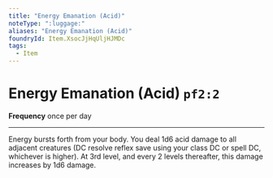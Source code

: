 ```yaml
---
title: "Energy Emanation (Acid)"
noteType: ":luggage:"
aliases: "Energy Emanation (Acid)"
foundryId: Item.XsocJjHqUljHJMDc
tags:
  - Item
---
```


# Energy Emanation (Acid) `pf2:2`

**Frequency** once per day

* * *

Energy bursts forth from your body. You deal 1d6 acid damage to all adjacent creatures (DC resolve reflex save using your class DC or spell DC, whichever is higher). At 3rd level, and every 2 levels thereafter, this damage increases by 1d6 damage.

